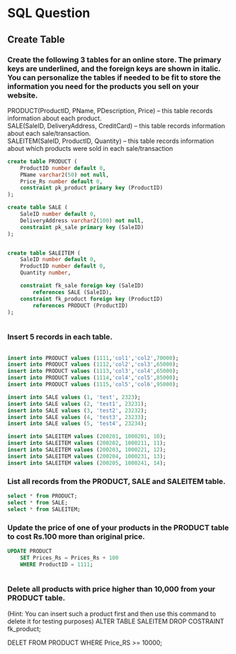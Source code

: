 # SQL Question 

## Create Table
### Create the following 3 tables for an online store. The primary keys are underlined, and the foreign keys are shown in italic. You can personalize the tables if needed to be fit to store the information you need for the products you sell on your website.
 
PRODUCT(ProductID, PName, PDescription, Price) – this table records information about each product. <br/>
SALE(SaleID, DeliveryAddress, CreditCard) – this table records information about each sale/transaction. <br/>
SALEITEM(SaleID, ProductID, Quantity) – this table records information about which products were sold in each sale/transaction

``` SQL
create table PRODUCT (
	ProductID number default 0,
	PName varchar2(50) not null,
	Price_Rs number default 0,
	constraint pk_product primary key (ProductID)
);

create table SALE (
	SaleID number default 0,
	DeliveryAddress varchar2(100) not null,
	constraint pk_sale primary key (SaleID)
);


create table SALEITEM (
	SaleID number default 0,
	ProductID number default 0,
	Quantity number,

	constraint fk_sale foreign key (SaleID)
		references SALE (SaleID),
	constraint fk_product foreign key (ProductID)
		references PRODUCT (ProductID)
);
 
```

### Insert 5 records in each table.

``` SQL

insert into PRODUCT values (1111,'col1','col2',70000);
insert into PRODUCT values (1112,'col2','col3',65000);
insert into PRODUCT values (1113,'col3','col4',65000);
insert into PRODUCT values (1114,'col4','col5',85000);
insert into PRODUCT values (1115,'col5','col6',95000);

insert into SALE values (1, 'test', 2323);
insert into SALE values (2, 'test1', 23231);
insert into SALE values (3, 'test2', 23232);
insert into SALE values (4, 'test3', 23233);
insert into SALE values (5, 'test4', 23234);

insert into SALEITEM values (200201, 1000201, 10);
insert into SALEITEM values (200202, 1000211, 11);
insert into SALEITEM values (200203, 1000221, 12);
insert into SALEITEM values (200204, 1000231, 13);
insert into SALEITEM values (200205, 1000241, 14);

``` 
### List all records from the PRODUCT, SALE and SALEITEM table.

``` SQL
select * from PRODUCT;
select * from SALE;
select * from SALEITEM;

```

### Update the price of one of your products in the PRODUCT table to cost Rs.100 more than original price.

``` SQL
UPDATE PRODUCT
	SET Prices_Rs = Prices_Rs + 100
	WHERE ProductID = 1111;
	
```
### Delete all products with price higher than 10,000 from your PRODUCT table. 
(Hint: You can insert such a product first and then use this command to delete it for testing purposes)
ALTER TABLE SALEITEM
DROP COSTRAINT fk_product;

DELET FROM PRODUCT WHERE Price_RS >= 10000;
